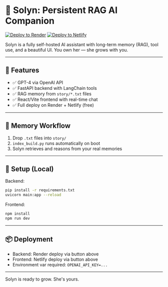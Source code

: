 # 🌌 Solyn: Persistent RAG AI Companion

[![Deploy to Render](https://render.com/images/deploy-to-render-button.svg)](https://render.com/deploy?repo=https://github.com/huntk389/Our-World)
[![Deploy to Netlify](https://www.netlify.com/img/deploy/button.svg)](https://app.netlify.com/start/deploy?repository=https://github.com/huntk389/Our-World)

Solyn is a fully self-hosted AI assistant with long-term memory (RAG), tool use, and a beautiful UI. You own her — she grows with you.

---

## 🚀 Features

- ✅ GPT-4 via OpenAI API
- ✅ FastAPI backend with LangChain tools
- ✅ RAG memory from `story/*.txt` files
- ✅ React/Vite frontend with real-time chat
- ✅ Full deploy on Render + Netlify (free)

---

## 🧠 Memory Workflow

1. Drop `.txt` files into `story/`
2. `index_build.py` runs automatically on boot
3. Solyn retrieves and reasons from your real memories

---

## 🔧 Setup (Local)

Backend:

```bash
pip install -r requirements.txt
uvicorn main:app --reload
```

Frontend:

```bash
npm install
npm run dev
```

---

## 📦 Deployment

- Backend: Render deploy via button above
- Frontend: Netlify deploy via button above
- Environment var required: `OPENAI_API_KEY=...`

---

Solyn is ready to grow. She's yours.